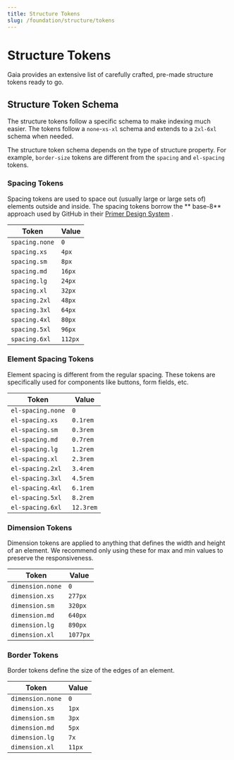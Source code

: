```yaml
---
title: Structure Tokens
slug: /foundation/structure/tokens
---
```

# Structure Tokens
Gaia provides an extensive list of carefully crafted, pre-made structure tokens ready to go.

## Structure Token Schema
The structure tokens follow a specific schema to make indexing much easier. The tokens follow a `none`-`xs-xl` schema
and extends to a `2xl-6xl` schema when needed.

The structure token schema depends on the type of structure property. For example, `border-size` tokens are different
from the `spacing` and `el-spacing` tokens.

### Spacing Tokens
Spacing tokens are used to space out (usually large or large sets of) elements outside and inside. The spacing tokens borrow the **
base-8** approach used by GitHub in their [Primer Design System](https://primer.style/css/support/spacing#spacing-scale)
.

| Token          | Value   |
|----------------|---------|
| `spacing.none` | `0`     |
| `spacing.xs`   | `4px`   |
| `spacing.sm`   | `8px`   |
| `spacing.md`   | `16px`  |
| `spacing.lg`   | `24px`  |
| `spacing.xl`   | `32px`  |
| `spacing.2xl`  | `48px`  |
| `spacing.3xl`  | `64px`  |
| `spacing.4xl`  | `80px`  |
| `spacing.5xl`  | `96px`  |
| `spacing.6xl`  | `112px` |

### Element Spacing Tokens
Element spacing is different from the regular spacing. These tokens are specifically used for components like buttons,
form fields, etc.

| Token             | Value     |
|-------------------|-----------|
| `el-spacing.none` | `0`       |
| `el-spacing.xs`   | `0.1rem`  |
| `el-spacing.sm`   | `0.3rem`  |
| `el-spacing.md`   | `0.7rem`  |
| `el-spacing.lg`   | `1.2rem`  |
| `el-spacing.xl`   | `2.3rem`  |
| `el-spacing.2xl`  | `3.4rem`  |
| `el-spacing.3xl`  | `4.5rem`  |
| `el-spacing.4xl`  | `6.1rem`  |
| `el-spacing.5xl`  | `8.2rem`  |
| `el-spacing.6xl`  | `12.3rem` |

### Dimension Tokens
Dimension tokens are applied to anything that defines the width and height of an element. We recommend only using these
for max and min values to preserve the responsiveness.

| Token            | Value    |
|------------------|----------|
| `dimension.none` | `0`      |
| `dimension.xs`   | `277px`  |
| `dimension.sm`   | `320px`  |
| `dimension.md`   | `640px`  |
| `dimension.lg`   | `890px`  |
| `dimension.xl`   | `1077px` |

### Border Tokens
Border tokens define the size of the edges of an element.

| Token            | Value  |
|------------------|--------|
| `dimension.none` | `0`    |
| `dimension.xs`   | `1px`  |
| `dimension.sm`   | `3px`  |
| `dimension.md`   | `5px`  |
| `dimension.lg`   | `7x`   |
| `dimension.xl`   | `11px` |